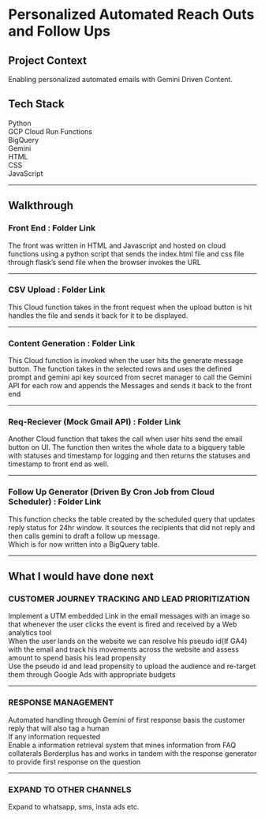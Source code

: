 # Personalized Automated Reach Outs and Follow Ups

## Project Context

Enabling personalized automated emails with Gemini Driven Content.

## Tech Stack

Python  
GCP Cloud Run Functions  
BigQuery  
Gemini  
HTML  
CSS  
JavaScript  

---

## Walkthrough

### Front End : Folder Link

The front was written in HTML and Javascript and hosted on cloud functions using a python script that sends the index.html file and css file through flask’s send file when the browser invokes the URL

---

### CSV Upload : Folder Link

This Cloud  function takes in the front request when the upload button is hit handles the file and sends it back for it to be displayed.

---

### Content Generation : Folder Link

This Cloud function is invoked when the user hits the generate message button. The function takes in the selected rows and uses the defined prompt and gemini api key sourced from secret manager to call the Gemini API for each row and appends the Messages and sends it back to the front end

---

### Req-Reciever (Mock Gmail API) : Folder Link

Another Cloud function that takes the call when user hits send the email button on UI. The function then writes the whole data to a bigquery table with statuses and timestamp for logging and then returns the statuses and timestamp to front end as well.

---

### Follow Up Generator (Driven By Cron Job from Cloud Scheduler) : Folder Link

This function checks the table created by the scheduled query that updates reply status for 24hr window. It sources the recipients that did not reply and then calls gemini to draft a follow up message.  
Which is for now written into a BigQuery table.

---

## What I would have done next

### CUSTOMER JOURNEY TRACKING AND LEAD PRIORITIZATION

Implement a UTM embedded Link in the email messages with an image so that whenever the user clicks the event is fired and received by a Web analytics tool  
When the user lands on the website we can resolve his pseudo id(If GA4) with the email and track his movements across the website and assess amount to spend basis his lead propensity  
Use the pseudo id and lead propensity to upload the audience and re-target them through Google Ads with appropriate budgets

---

### RESPONSE MANAGEMENT

Automated handling through Gemini of first response basis the customer reply that will also tag a human  
If any information requested  
Enable a information retrieval system that mines information from FAQ collaterals Borderplus has and works in tandem with the response generator to provide first response on the question  

---

### EXPAND TO OTHER CHANNELS

Expand to whatsapp, sms, insta ads etc.
